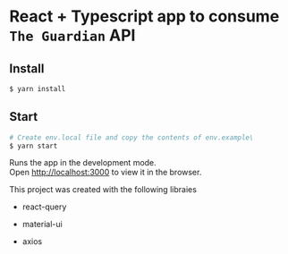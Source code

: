 # React + Typescript app to consume `The Guardian` API

## Install

```bash
$ yarn install
```

## Start

```bash
# Create env.local file and copy the contents of env.example\
$ yarn start
```

Runs the app in the development mode.\
Open [http://localhost:3000](http://localhost:3000) to view it in the browser.

This project was created with the following libraies

- react-query

- material-ui

- axios
